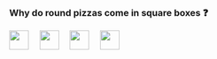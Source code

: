 ### Why do round pizzas come in square boxes :question:

<a href="https://linkedin.com/in/archisdi"><img src="https://archisdi.me/img/linkedin.png" width="35" height="35"></a> &nbsp; &nbsp;
<a href="https://instagram.com/archisdi"><img src="https://archisdi.me/img/instagram.png" width="35" height="35"></a> &nbsp; &nbsp;
<a href="https://t.me/archisdi"><img src="https://archisdi.me/img/telegram.png" width="35" height="35"></a> &nbsp; &nbsp;
<a href="https://archisdi.me/files/cv.pdf"><img src="https://archisdi.me/img/cv.png" width="35" height="35"></a> &nbsp; &nbsp;
<!-- <a href="https://github.com/milooprojectid"><img src="https://miloo.id/assets/img/miloo.png" height="35"></a> &nbsp; &nbsp; -->
